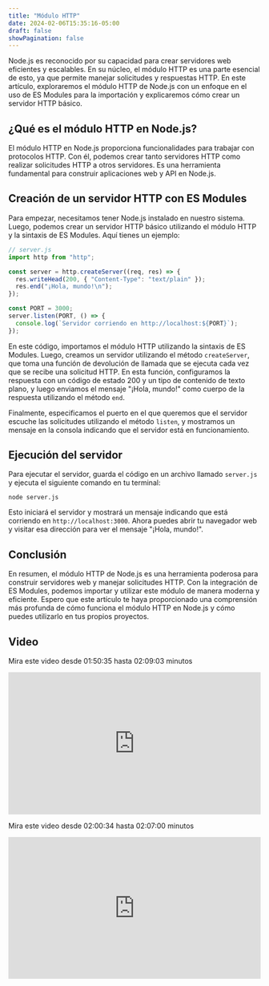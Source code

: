 ```yaml
---
title: "Módulo HTTP"
date: 2024-02-06T15:35:16-05:00
draft: false
showPagination: false
---
```


Node.js es reconocido por su capacidad para crear servidores web eficientes y escalables. En su núcleo, el módulo HTTP es una parte esencial de esto, ya que permite manejar solicitudes y respuestas HTTP. En este artículo, exploraremos el módulo HTTP de Node.js con un enfoque en el uso de ES Modules para la importación y explicaremos cómo crear un servidor HTTP básico.

## ¿Qué es el módulo HTTP en Node.js?

El módulo HTTP en Node.js proporciona funcionalidades para trabajar con protocolos HTTP. Con él, podemos crear tanto servidores HTTP como realizar solicitudes HTTP a otros servidores. Es una herramienta fundamental para construir aplicaciones web y API en Node.js.

## Creación de un servidor HTTP con ES Modules

Para empezar, necesitamos tener Node.js instalado en nuestro sistema. Luego, podemos crear un servidor HTTP básico utilizando el módulo HTTP y la sintaxis de ES Modules. Aquí tienes un ejemplo:

```javascript
// server.js
import http from "http";

const server = http.createServer((req, res) => {
  res.writeHead(200, { "Content-Type": "text/plain" });
  res.end("¡Hola, mundo!\n");
});

const PORT = 3000;
server.listen(PORT, () => {
  console.log(`Servidor corriendo en http://localhost:${PORT}`);
});
```

En este código, importamos el módulo HTTP utilizando la sintaxis de ES Modules. Luego, creamos un servidor utilizando el método `createServer`, que toma una función de devolución de llamada que se ejecuta cada vez que se recibe una solicitud HTTP. En esta función, configuramos la respuesta con un código de estado 200 y un tipo de contenido de texto plano, y luego enviamos el mensaje "¡Hola, mundo!" como cuerpo de la respuesta utilizando el método `end`.

Finalmente, especificamos el puerto en el que queremos que el servidor escuche las solicitudes utilizando el método `listen`, y mostramos un mensaje en la consola indicando que el servidor está en funcionamiento.

## Ejecución del servidor

Para ejecutar el servidor, guarda el código en un archivo llamado `server.js` y ejecuta el siguiente comando en tu terminal:

```
node server.js
```

Esto iniciará el servidor y mostrará un mensaje indicando que está corriendo en `http://localhost:3000`. Ahora puedes abrir tu navegador web y visitar esa dirección para ver el mensaje "¡Hola, mundo!".

## Conclusión

En resumen, el módulo HTTP de Node.js es una herramienta poderosa para construir servidores web y manejar solicitudes HTTP. Con la integración de ES Modules, podemos importar y utilizar este módulo de manera moderna y eficiente. Espero que este artículo te haya proporcionado una comprensión más profunda de cómo funciona el módulo HTTP en Node.js y cómo puedes utilizarlo en tus propios proyectos.

## Video

Mira este video desde 01:50:35 hasta 02:09:03 minutos

<div style="position: relative; padding-bottom: 56.25%; height: 0; overflow: hidden;">
  <iframe style="position: absolute; top: 0; left: 0; width: 100%; height: 100%; border:0;" src="https://www.youtube.com/embed/i3OdKwuBjeM?start=6635&end=7743" title="YouTube video player" frameborder="0" allow="accelerometer; autoplay; clipboard-write; encrypted-media; gyroscope; picture-in-picture; web-share" allowfullscreen></iframe>
</div>

Mira este video desde 02:00:34 hasta 02:07:00 minutos

<div style="position: relative; padding-bottom: 56.25%; height: 0; overflow: hidden;">
  <iframe style="position: absolute; top: 0; left: 0; width: 100%; height: 100%; border:0;" src="https://www.youtube.com/embed/yB4n_K7dZV8?start=7234&end=7620" title="YouTube video player" frameborder="0" allow="accelerometer; autoplay; clipboard-write; encrypted-media; gyroscope; picture-in-picture; web-share" allowfullscreen></iframe>
</div>
